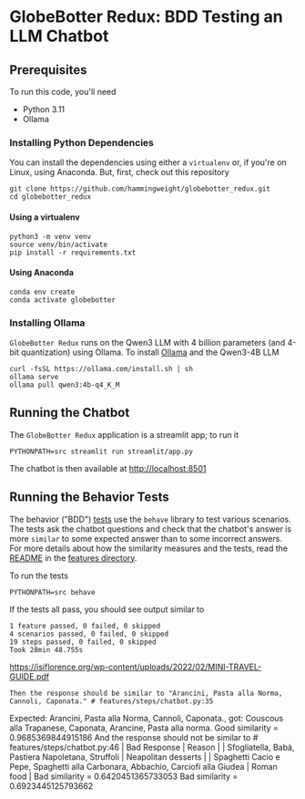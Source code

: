 # GlobeBotter Redux: BDD Testing an LLM Chatbot

## Prerequisites
To run this code, you'll need
 * Python 3.11
 * Ollama

### Installing Python Dependencies
You can install the dependencies using either a `virtualenv` or, if you're on Linux, using Anaconda. But, first, check out this repository

```
git clone https://github.com/hammingweight/globebotter_redux.git
cd globebotter_redux
```

#### Using a virtualenv
```
python3 -m venv venv
source venv/bin/activate
pip install -r requirements.txt 
```

#### Using Anaconda
```
conda env create
conda activate globebotter
```

### Installing Ollama
`GlobeBotter Redux` runs on the Qwen3 LLM with 4 billion parameters (and 4-bit quantization) using Ollama.
To install [Ollama](https://ollama.com/download/linux) and the Qwen3-4B LLM

```
curl -fsSL https://ollama.com/install.sh | sh
ollama serve 
ollama pull qwen3:4b-q4_K_M
```

## Running the Chatbot
The `GlobeBotter Redux` application is a streamlit app; to run it

```
PYTHONPATH=src streamlit run streamlit/app.py
```

The chatbot is then available at [http://localhost:8501](http://localhost:8501)


## Running the Behavior Tests
The behavior ("BDD") [tests](./features/chatbot.feature) use the `behave` library to test various scenarios. The tests ask the chatbot questions and
check that the chatbot's answer is more `similar` to some expected answer than to some incorrect answers. For more details about how the similarity measures and the tests, read the [README](./features/README.md) in the [features directory](./features/).

To run the tests

```
PYTHONPATH=src behave
```

If the tests all pass, you should see output similar to

```
1 feature passed, 0 failed, 0 skipped
4 scenarios passed, 0 failed, 0 skipped
19 steps passed, 0 failed, 0 skipped
Took 28min 48.755s
```

https://isiflorence.org/wp-content/uploads/2022/02/MINI-TRAVEL-GUIDE.pdf

    Then the response should be similar to "Arancini, Pasta alla Norma, Cannoli, Caponata." # features/steps/chatbot.py:35
Expected: Arancini, Pasta alla Norma, Cannoli, Caponata., got: Couscous alla Trapanese, Caponata, Arancine, Pasta alla norma.
Good similarity = 0.9685369844915186
    And the response should not be similar to                                               # features/steps/chatbot.py:46
      | Bad Response                                                                     | Reason              |
      | Sfogliatella, Babà, Pastiera Napoletana, Struffoli                               | Neapolitan desserts |
      | Spaghetti Cacio e Pepe, Spaghetti alla Carbonara, Abbachio, Carciofi alla Giudea | Roman food          |
Bad similarity = 0.6420451365733053
Bad similarity = 0.6923445125793662

